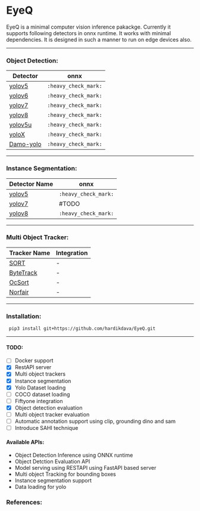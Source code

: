 # EyeQ


EyeQ is a minimal computer vision inference pakackge. Currently it supports following detectors in onnx runtime. It works with minimal dependencies. It is designed in such a manner to run on edge devices also.

--------------------
### Object Detection:
| Detector | onnx |
|--|--|
| [yolov5](https://github.com/ultralytics/yolov5) | `:heavy_check_mark:`| 
| [yolov6](https://github.com/meituan/YOLOv6) | `:heavy_check_mark:` |
| [yolov7](https://github.com/WongKinYiu/yolov7) | `:heavy_check_mark:` | 
| [yolov8](https://github.com/ultralytics/ultralytics) | `:heavy_check_mark:` | 
| [yolov5u](https://github.com/ultralytics/ultralytics) | `:heavy_check_mark:` |
| [yoloX](https://github.com/Megvii-BaseDetection/YOLOX) | `:heavy_check_mark:` |
| [Damo-yolo](https://github.com/tinyvision/DAMO-YOLO) | `:heavy_check_mark:` |

--------------------
### Instance Segmentation:

| Detector Name | onnx |
|--|--|
| [yolov5](https://github.com/ultralytics/yolov5) | `:heavy_check_mark:` |
| [yolov7](https://github.com/WongKinYiu/yolov7) | #TODO |  
| [yolov8](https://github.com/ultralytics/ultralytics) | `:heavy_check_mark:` |  


--------------------
### Multi Object Tracker:

| Tracker Name | Integration |
|--|--|
| [SORT](https://github.com/ultralytics/yolov5) | - |
| [ByteTrack](https://github.com/WongKinYiu/yolov7) | - |
| [OcSort](https://github.com/ultralytics/ultralytics) | - |
| [Norfair](https://github.com/ultralytics/ultralytics) | - |

--------------------
### Installation:
```
 pip3 install git+https://github.com/hardikdava/EyeQ.git
```
--------------------
#### TODO:
- [ ] Docker support
- [X] RestAPI server
- [X] Multi object trackers
- [x] Instance segmentation
- [x] Yolo Dataset loading
- [ ] COCO dataset loading
- [ ] Fiftyone integration
- [x] Object detection evaluation
- [ ] Multi object tracker evaluation
- [ ] Automatic annotation support using clip, grounding dino and sam
- [ ] Introduce SAHI technique

#### Available APIs:

- Object Detection Inference using ONNX runtime
- Object Detction Evaluation API
- Model serving using RESTAPI using FastAPI based server
- Multi object Tracking for bounding boxes
- Instance segmentation support
- Data loading for yolo

### References:


